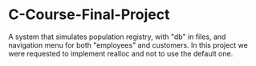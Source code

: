 # C-Course-Final-Project
A system that simulates population registry, with "db" in files, and navigation menu for both "employees" and customers.
In this project we were requested to implement realloc and not to use the default one.
